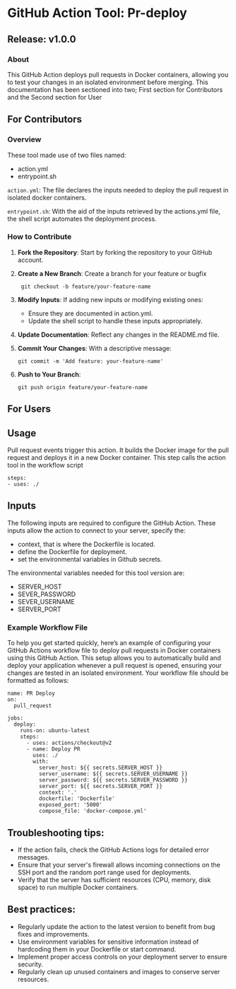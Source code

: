  # GitHub Action Tool: Pr-deploy
## Release: v1.0.0

### About

This GitHub Action deploys pull requests in Docker containers, allowing you to test your changes in an isolated environment before merging. This documentation has been sectioned into two; First section for Contributors and the Second section for User



## For Contributors
### Overview
These tool made use of two files named:
- action.yml
- entrypoint.sh

`action.yml`:
The file declares the inputs needed to deploy the pull request in isolated docker containers. 

`entrypoint.sh`:
With the aid of the inputs retrieved by the actions.yml file, the shell script automates the deployment process.

### How to Contribute
1. **Fork the Repository**: Start by forking the repository to your GitHub account.

2. **Create a New Branch**: Create a branch for your feature or bugfix
   ```
    git checkout -b feature/your-feature-name
   ```
3. **Modify Inputs**: If adding new inputs or modifying existing ones:
   - Ensure they are documented in action.yml.
   - Update the shell script to handle these inputs appropriately.

4. **Update Documentation**: Reflect any changes in the README.md file.

5. **Commit Your Changes**: With a descriptive message:
   ```
   git commit -m 'Add feature: your-feature-name'

   ```

6. **Push to Your Branch**:
   ```
   git push origin feature/your-feature-name

   ```

 
 
**For Users**
------------------------------------------------------------------------------------------------------------------
## Usage
Pull request events trigger this action. It builds the Docker image for the pull request and deploys it in a new Docker container. This step calls the action tool in the workflow script
```
steps:
- uses: ./
```
## Inputs
The following inputs are required to configure the GitHub Action. These inputs allow the action to connect to your server, specify the:
- context, that is where the Dockerfile is located.
- define the Dockerfile for deployment.
- set the environmental variables in Github secrets.

The environmental variables needed for this tool version are:
- SERVER_HOST
- SEVER_PASSWORD
- SEVER_USERNAME
- SERVER_PORT

### Example Workflow File
To help you get started quickly, here’s an example of configuring your GitHub Actions workflow file to deploy pull requests in Docker containers using this GitHub Action. This setup allows you to automatically build and deploy your application whenever a pull request is opened, ensuring your changes are tested in an isolated environment.
Your workflow file should be formatted as follows:
```
name: PR Deploy
on:
  pull_request

jobs:
  deploy:
    runs-on: ubuntu-latest
    steps:
      - uses: actions/checkout@v2
      - name: Deploy PR
        uses: ./
        with:
          server_host: ${{ secrets.SERVER_HOST }}
          server_username: ${{ secrets.SERVER_USERNAME }}
          server_password: ${{ secrets.SERVER_PASSWORD }}
          server_port: ${{ secrets.SERVER_PORT }}
          context: '.'
          dockerfile: 'Dockerfile'
          exposed_port: '5000'
          compose_file: 'docker-compose.yml'
```


## Troubleshooting tips:

- If the action fails, check the GitHub Actions logs for detailed error messages.
- Ensure that your server's firewall allows incoming connections on the SSH port and the random port range used for deployments.
- Verify that the server has sufficient resources (CPU, memory, disk space) to run multiple Docker containers.

## Best practices:

- Regularly update the action to the latest version to benefit from bug fixes and improvements.
- Use environment variables for sensitive information instead of hardcoding them in your Dockerfile or start command.
- Implement proper access controls on your deployment server to ensure security.
- Regularly clean up unused containers and images to conserve server resources.
